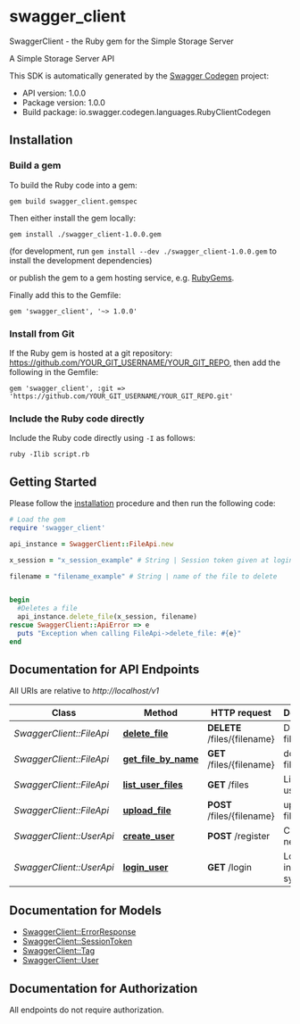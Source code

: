 # swagger_client

SwaggerClient - the Ruby gem for the Simple Storage Server

A Simple Storage Server API

This SDK is automatically generated by the [Swagger Codegen](https://github.com/swagger-api/swagger-codegen) project:

- API version: 1.0.0
- Package version: 1.0.0
- Build package: io.swagger.codegen.languages.RubyClientCodegen

## Installation

### Build a gem

To build the Ruby code into a gem:

```shell
gem build swagger_client.gemspec
```

Then either install the gem locally:

```shell
gem install ./swagger_client-1.0.0.gem
```
(for development, run `gem install --dev ./swagger_client-1.0.0.gem` to install the development dependencies)

or publish the gem to a gem hosting service, e.g. [RubyGems](https://rubygems.org/).

Finally add this to the Gemfile:

    gem 'swagger_client', '~> 1.0.0'

### Install from Git

If the Ruby gem is hosted at a git repository: https://github.com/YOUR_GIT_USERNAME/YOUR_GIT_REPO, then add the following in the Gemfile:

    gem 'swagger_client', :git => 'https://github.com/YOUR_GIT_USERNAME/YOUR_GIT_REPO.git'

### Include the Ruby code directly

Include the Ruby code directly using `-I` as follows:

```shell
ruby -Ilib script.rb
```

## Getting Started

Please follow the [installation](#installation) procedure and then run the following code:
```ruby
# Load the gem
require 'swagger_client'

api_instance = SwaggerClient::FileApi.new

x_session = "x_session_example" # String | Session token given at login

filename = "filename_example" # String | name of the file to delete


begin
  #Deletes a file
  api_instance.delete_file(x_session, filename)
rescue SwaggerClient::ApiError => e
  puts "Exception when calling FileApi->delete_file: #{e}"
end

```

## Documentation for API Endpoints

All URIs are relative to *http://localhost/v1*

Class | Method | HTTP request | Description
------------ | ------------- | ------------- | -------------
*SwaggerClient::FileApi* | [**delete_file**](docs/FileApi.md#delete_file) | **DELETE** /files/{filename} | Deletes a file
*SwaggerClient::FileApi* | [**get_file_by_name**](docs/FileApi.md#get_file_by_name) | **GET** /files/{filename} | download a file
*SwaggerClient::FileApi* | [**list_user_files**](docs/FileApi.md#list_user_files) | **GET** /files | List the user's files
*SwaggerClient::FileApi* | [**upload_file**](docs/FileApi.md#upload_file) | **POST** /files/{filename} | uploads a file
*SwaggerClient::UserApi* | [**create_user**](docs/UserApi.md#create_user) | **POST** /register | Create a new user
*SwaggerClient::UserApi* | [**login_user**](docs/UserApi.md#login_user) | **GET** /login | Logs user into the system


## Documentation for Models

 - [SwaggerClient::ErrorResponse](docs/ErrorResponse.md)
 - [SwaggerClient::SessionToken](docs/SessionToken.md)
 - [SwaggerClient::Tag](docs/Tag.md)
 - [SwaggerClient::User](docs/User.md)


## Documentation for Authorization

 All endpoints do not require authorization.

